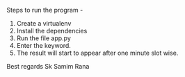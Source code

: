Steps to run the program - 

1. Create a virtualenv
2. Install the dependencies
3. Run the file app.py
4. Enter the keyword.
5. The result will start to appear after one minute slot wise.

Best regards
Sk Samim Rana

